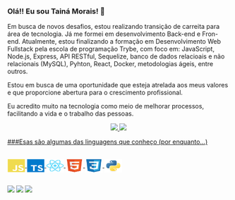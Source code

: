 ### Olá!! Eu sou Tainá Morais! 👋

Em busca de novos desafios, estou realizando transição de carreita para área de tecnologia. Já me formei em desenvolvimento Back-end e Fron-end. Atualmente, estou finalizando a formação em Desenvolvimento Web Fullstack pela escola de programação Trybe, com foco em: JavaScript, Node.js, Express, API RESTful, Sequelize, banco de dados relacioais e não relacionais (MySQL), Pyhton, React, Docker, metodologias ágeis, entre outros.

Estou em busca de uma oportunidade que esteja atrelada aos meus valores e que proporcione abertura para o crescimento profissional.

Eu acredito muito na tecnologia como meio de melhorar processos, facilitando a vida e o trabalho das pessoas.

<div align="center">
  <a href="https://github.com/tainamorais">
  <img height="180em" src="https://github-readme-stats.vercel.app/api?username=tainamorais&show_icons=true&theme=dracula&include_all_commits=true&count_private=true"/>
  <img height="180em" src="https://github-readme-stats.vercel.app/api/top-langs/?username=tainamorais&layout=compact&langs_count=7&theme=dracula"/>
</div>


###Esas são algumas das linguagens que conheço (por enquanto...)
<div style="display: inline_block"><br>
  <img align="center" alt="Js" height="30" width="40" src="https://raw.githubusercontent.com/devicons/devicon/master/icons/javascript/javascript-plain.svg">
  <img align="center" alt="Ts" height="30" width="40" src="https://raw.githubusercontent.com/devicons/devicon/master/icons/typescript/typescript-plain.svg">
  <img align="center" alt="React" height="30" width="40" src="https://raw.githubusercontent.com/devicons/devicon/master/icons/react/react-original.svg">
  <img align="center" alt="HTML" height="30" width="40" src="https://raw.githubusercontent.com/devicons/devicon/master/icons/html5/html5-original.svg">
  <img align="center" alt="CSS" height="30" width="40" src="https://raw.githubusercontent.com/devicons/devicon/master/icons/css3/css3-original.svg">
  <img align="center" alt="Python" height="30" width="40" src="https://raw.githubusercontent.com/devicons/devicon/master/icons/python/python-original.svg">
</div>
  
  ##

<div>
  <a href="https://wa.me/5521998751002"><img src="https://img.shields.io/badge/WhatsApp-25D366?style=for-the-badge&logo=whatsapp&logoColor=white" target="_blank"></a> 
  <a href = "mailto:tainafms@gmail.com"><img src="https://img.shields.io/badge/-Gmail-%23333?style=for-the-badge&logo=gmail&logoColor=white" target="_blank"></a>
  <a href="https://www.linkedin.com/in/taina-morais/" target="_blank"><img src="https://img.shields.io/badge/-LinkedIn-%230077B5?style=for-the-badge&logo=linkedin&logoColor=white" target="_blank"></a>
</div>
